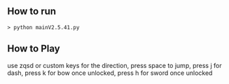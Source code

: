 ## How to run

    > python mainV2.5.41.py
## How to Play

use zqsd or custom keys for the direction,
press space to jump,
press j for dash,
press k for bow once unlocked,
press h for sword once unlocked

